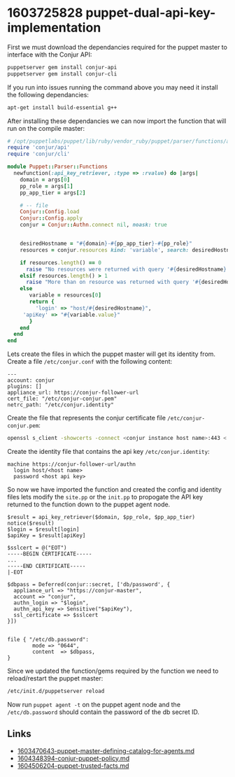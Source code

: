 # 1603725828 puppet-dual-api-key-implementation
First we must download the dependancies required for the puppet master to interface with the Conjur API:
```bash
puppetserver gem install conjur-api
puppetserver gem install conjur-cli
```

If you run into issues running the command above you may need it install the following dependancies:
```bash
apt-get install build-essential g++
```

After installing these dependancies we can now import the function that will run on the compile master:
```ruby
# /opt/puppetlabs/puppet/lib/ruby/vendor_ruby/puppet/parser/functions/api_key_retriever.rb
require 'conjur/api'
require 'conjur/cli'

module Puppet::Parser::Functions
  newfunction(:api_key_retriever, :type => :rvalue) do |args|
    domain = args[0]
    pp_role = args[1]
    pp_app_tier = args[2]

    # -- file
    Conjur::Config.load
    Conjur::Config.apply
    conjur = Conjur::Authn.connect nil, noask: true


    desiredHostname = "#{domain}-#{pp_app_tier}-#{pp_role}"
    resources = conjur.resources kind: 'variable', search: desiredHostname

    if resources.length() == 0
      raise "No resources were returned with query '#{desiredHostname}'"
    elsif resources.length() > 1
      raise "More than on resource was returned with query '#{desiredHostname}'"
    else
       variable = resources[0]
       return {
         'login' => "host/#{desiredHostname}",
	 'apiKey' => "#{variable.value}"
       }
    end
  end
end
```

Lets create the files in which the puppet master will get its identity from.
Create a file `/etc/conjur.conf` with the following content:
```
---
account: conjur
plugins: []
appliance_url: https://conjur-follower-url
cert_file: "/etc/conjur-conjur.pem"
netrc_path: "/etc/conjur.identity"
```

Create the file that represents the conjur certificate file `/etc/conjur-conjur.pem`:
```bash
openssl s_client -showcerts -connect <conjur instance host name>:443 < /dev/null 2> /dev/null | sed -ne '/-BEGIN CERTIFICATE-/,/-END CERTIFICATE-/p' > /etc/conjur-conjur.pem
```

Create the identity file that contains the api key `/etc/conjur.identity`:
```
machine https://conjur-follower-url/authn
  login host/<host name>
  password <host api key>
```


So now we have imported the function and created the config and identity files lets modify the `site.pp` or the `init.pp` to propogate the API key returned to the function down to the puppet agent node.
```
$result = api_key_retriever($domain, $pp_role, $pp_app_tier)
notice($result)
$login = $result[login]
$apiKey = $result[apiKey]

$sslcert = @("EOT")
-----BEGIN CERTIFICATE-----
...
-----END CERTIFICATE-----
|-EOT

$dbpass = Deferred(conjur::secret, ['db/password', {
  appliance_url => "https://conjur-master",
  account => "conjur",
  authn_login => "$login",
  authn_api_key => Sensitive("$apiKey"),
  ssl_certificate => $sslcert
}])


file { "/etc/db.password":
        mode => "0644",
        content  => $dbpass,
}
```

Since we updated the function/gems required by the function we need to reload/restart the puppet master:
```bash
/etc/init.d/puppetserver reload
```

Now run `puppet agent -t` on the puppet agent node and the `/etc/db.password` should contain the password of the db secret ID.


## Links
- [1603470643-puppet-master-defining-catalog-for-agents.md](1603470643-puppet-master-defining-catalog-for-agents.md)
- [1604348394-conjur-puppet-policy.md](1604348394-conjur-puppet-policy.md)
- [1604506204-puppet-trusted-facts.md](1604506204-puppet-trusted-facts.md)
